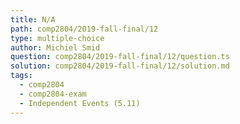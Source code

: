 ```yaml
---
title: N/A
path: comp2804/2019-fall-final/12
type: multiple-choice
author: Michiel Smid
question: comp2804/2019-fall-final/12/question.ts
solution: comp2804/2019-fall-final/12/solution.md
tags:
  - comp2804
  - comp2804-exam
  - Independent Events (5.11)
---
```

